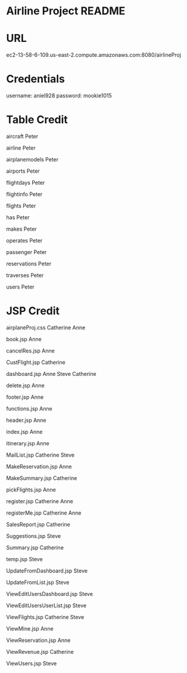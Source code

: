 # Airline Project README #

# URL #
ec2-13-58-6-109.us-east-2.compute.amazonaws.com:8080/airlineProj


# Credentials #
username:  aniel928
password: mookie1015


# Table Credit #

aircraft
Peter

airline
Peter

airplanemodels
Peter

airports
Peter

flightdays
Peter

flightinfo
Peter

flights
Peter

has
Peter

makes
Peter

operates
Peter

passenger
Peter

reservations
Peter

traverses
Peter

users
Peter

# JSP Credit #
airplaneProj.css
Catherine
Anne

book.jsp
Anne

cancelRes.jsp
Anne

CustFlight.jsp
Catherine

dashboard.jsp
Anne
Steve
Catherine

delete.jsp
Anne

footer.jsp
Anne

functions.jsp
Anne

header.jsp
Anne

index.jsp
Anne

itinerary.jsp
Anne

MailList.jsp
Catherine
Steve

MakeReservation.jsp
Anne

MakeSummary.jsp
Catherine

pickFlights.jsp
Anne

register.jsp
Catherine
Anne

registerMe.jsp
Catherine
Anne

SalesReport.jsp
Catherine

Suggestions.jsp
Steve

Summary.jsp
Catherine

temp.jsp
Steve

UpdateFromDashboard.jsp
Steve

UpdateFromList.jsp
Steve

ViewEditUsersDashboard.jsp
Steve

ViewEditUsersUserList.jsp
Steve

ViewFlights.jsp
Catherine
Steve

ViewMine.jsp
Anne

ViewReservation.jsp
Anne

ViewRevenue.jsp
Catherine

ViewUsers.jsp
Steve
 



